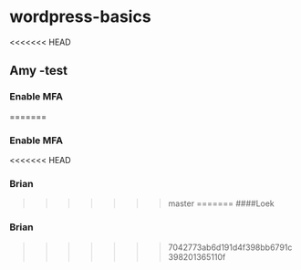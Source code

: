 # wordpress-basics

<<<<<<< HEAD
## Amy -test

### Enable MFA
=======
### Enable MFA

<<<<<<< HEAD
### Brian
>>>>>>> master
=======
####Loek
### Brian
>>>>>>> 7042773ab6d191d4f398bb6791c398201365110f
